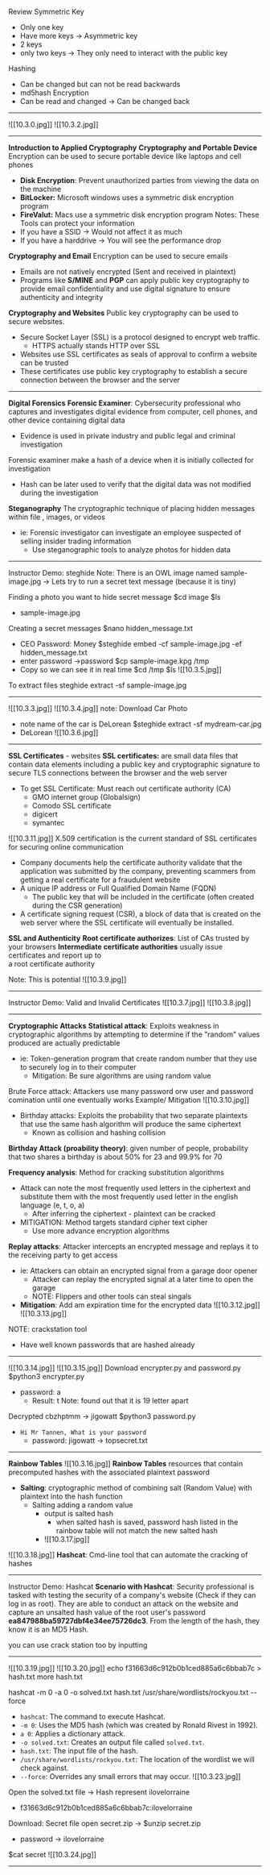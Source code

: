 Review 
Symmetric Key 
- Only one key
- Have more keys -> 
Asymmetric key
- 2 keys
- only two keys -> They only need to interact with the public key

Hashing 
- Can be changed but can not be read backwards
- md5hash
Encryption
- Can be read and changed -> Can be changed back 
___
![[10.3.0.jpg]]
![[10.3.2.jpg]]

___
**Introduction to Applied Cryptography**
**Cryptography and Portable Device**
Encryption can be used to secure portable device like laptops and cell phones
- **Disk Encryption**: Prevent unauthorized parties from viewing the data on the machine 
- **BitLocker:** Microsoft windows uses a symmetric disk encryption program 
- **FireValut:** Macs use a symmetric disk encryption program 
Notes: These Tools can protect your information 
- If you have a SSID -> Would not affect it as much
- If you have a harddrive -> You will see the performance drop

**Cryptography and Email**
Encryption can be used to secure emails 
- Emails are not natively encrypted (Sent and received in plaintext)
- Programs like **S/MINE** and **PGP** can apply public key cryptography to provide email confidentiality and use digital signature to ensure authenticity and integrity 

**Cryptography and Websites**
Public key cryptography can be used to secure websites.
- Secure Socket Layer (SSL) is a protocol designed to encrypt web traffic.
	- HTTPS actually stands HTTP over SSL
- Websites use SSL certificates as seals of approval to confirm a website can be trusted
- These certificates use public key cryptography to establish a secure connection between the browser and the server

____
**Digital Forensics**
**Forensic Examiner**: Cybersecurity professional who captures and investigates digital evidence from computer, cell phones, and other device containing digital data
- Evidence is used in private industry and public legal and criminal investigation 

Forensic examiner make a hash of a device when it is initially collected for investigation 
- Hash can be later used to verify that the digital data was not modified during the investigation

**Steganography** The cryptographic technique of placing hidden messages within file , images, or videos 
- ie: Forensic investigator can investigate an employee suspected of selling insider trading information 
	- Use steganographic tools to analyze photos for hidden data 
___
Instructor Demo: steghide
Note: There is an OWL image named sample-image.jpg -> Lets try to run a secret text message (because it is tiny)

Finding a photo you want to hide secret message
$cd image 
$ls 
- sample-image.jpg

Creating a secret messages
$nano hidden_message.txt
- CEO Password: Money
$steghide embed -cf sample-image.jpg -ef hidden_message.txt
- enter password ->password
$cp sample-image.kpg /tmp
- Copy so we can see it in real time
$cd /tmp
$ls
![[10.3.5.jpg]]

To extract files
steghide extract -sf sample-image.jpg
___
![[10.3.3.jpg]]
![[10.3.4.jpg]]
note: Download Car Photo 
- note name of the car is DeLorean
$steghide extract -sf mydream-car.jpg 
- DeLorean 
![[10.3.6.jpg]]

___
**SSL Certificates** - websites 
**SSL certificates:** are small data files that contain data elements including a public key and cryptographic signature to secure TLS connections between the browser and the web server
- To get SSL Certificate: Must reach out certificate authority (CA)
	- GMO internet group (Globalsign)
	- Comodo SSL certificate
	- digicert
	- symantec 

![[10.3.11.jpg]]
X.509 certification is the current standard of SSL certificates for securing online communication 
- Company documents help the certificate authority validate that the application was submitted by the company, preventing scammers from getting a real certificate for a fraudulent website
- A unique IP address or Full Qualified Domain Name (FQDN)
	- The public key that will be included in the certificate (often created during the CSR generation)
- A certificate signing request (CSR), a block of data that is created on the web server where the SSL certificate will eventually be installed.

**SSL and Authenticity**
**Root certificate authorizes**: List of CAs trusted by your browsers 
**Intermediate certificate authorities** usually issue certificates and report up to  
a root certificate authority

Note: This is potential 
![[10.3.9.jpg]]

___
Instructor Demo: Valid and Invalid Certificates
![[10.3.7.jpg]]
![[10.3.8.jpg]]


___
**Cryptographic Attacks**
**Statistical attack**: Exploits weakness in cryptographic algorithms by attempting to determine if the "random" values produced are actually predictable 
- ie: Token-generation program that create random number that they use to securely log in to their computer 
	- Mitigation: Be sure algorithms are using random value 

Brute Force attack: Attackers use many password orw user and password comination until one eventually works 
Example/ Mitigation
![[10.3.10.jpg]]
- Birthday  attacks: Exploits the probability that two separate plaintexts that use the same hash algorithm will produce the same ciphertext 
	- Known as collision and hashing collision 

**Birthday Attack (proability theory)**: given number of people, probability that two shares a birthday is about 50% for 23 and 99.9% for 70

**Frequency analysis**: Method for cracking substitution algorithms
- Attack can note the most frequently used letters in the ciphertext and substitute them with the most frequently used letter in the english language (e, t, o, a)
	- After inferring the ciphertext - plaintext can be cracked
- MITIGATION: Method targets standard cipher text cipher 
	- Use more advance encryption algorithms

**Replay attacks**: Attacker intercepts an encrypted message and replays it to the receiving party to get access
- ie: Attackers can obtain an encrypted signal from a garage door opener 
	- Attacker can replay the encrypted signal at a later time to open the garage 
	- NOTE: Flippers and other tools can steal singals 
- **Mitigation**: Add am expiration time for the encrypted data
![[10.3.12.jpg]]
![[10.3.13.jpg]]

NOTE: crackstation tool
- Have well known passwords that are hashed already
___
![[10.3.14.jpg]]
![[10.3.15.jpg]]
Download encrypter.py and password.py 
$python3 encrypter.py
- password: a 
	- Result: t 
Note: found out that it is 19 letter apart 

Decrypted cbzhptmm -> jigowatt
$python3 password.py
- `Hi Mr Tannen, What is your password`
	- password: jigowatt -> topsecret.txt


___
**Rainbow Tables**
![[10.3.16.jpg]]
**Rainbow Tables** resources that contain precomputed hashes with the associated plaintext password
- **Salting**: cryptographic method of combining salt (Random Value) with plaintext into the hash function 
	- Salting adding a random value
		- output is salted hash
			- when salted hash is saved, password hash listed in the rainbow table will not match the new salted hash 
		- ![[10.3.17.jpg]]

![[10.3.18.jpg]]
**Hashcat**: Cmd-line tool that can automate the cracking of hashes

___
Instructor Demo: Hashcat
**Scenario with Hashcat**: Security professional is tasked with testing the security of a company's website (Check if they can log in as root). They are able to conduct an attack on the website and capture an unsalted hash value of the root user's password **ea847988ba59727dbf4e34ee75726dc3**. From the length of the hash, they know it is an MD5 Hash.

you can use crack station too by inputting 


___
![[10.3.19.jpg]]
![[10.3.20.jpg]]
echo f31663d6c912b0b1ced885a6c6bbab7c > hash.txt
more hash.txt

hashcat -m 0 -a 0 -o solved.txt hash.txt /usr/share/wordlists/rockyou.txt --force
- `hashcat`: The command to execute Hashcat. 
- `-m 0`: Uses the MD5 hash (which was created by Ronald Rivest in 1992).
- `a 0`: Applies a dictionary attack.
- `-o solved.txt`: Creates an output file called `solved.txt`.
- `hash.txt`: The input file of the hash.
- `/usr/share/wordlists/rockyou.txt`: The location of the wordlist we will check against.
- `--force`: Overrides any small errors that may occur.
![[10.3.23.jpg]]

Open the solved.txt file -> Hash represent ilovelorraine
- f31663d6c912b0b1ced885a6c6bbab7c:ilovelorraine

Download: Secret file 
open secret.zip -> $unzip  secret.zip
- password -> ilovelorraine

$cat secret
![[10.3.24.jpg]]

___
